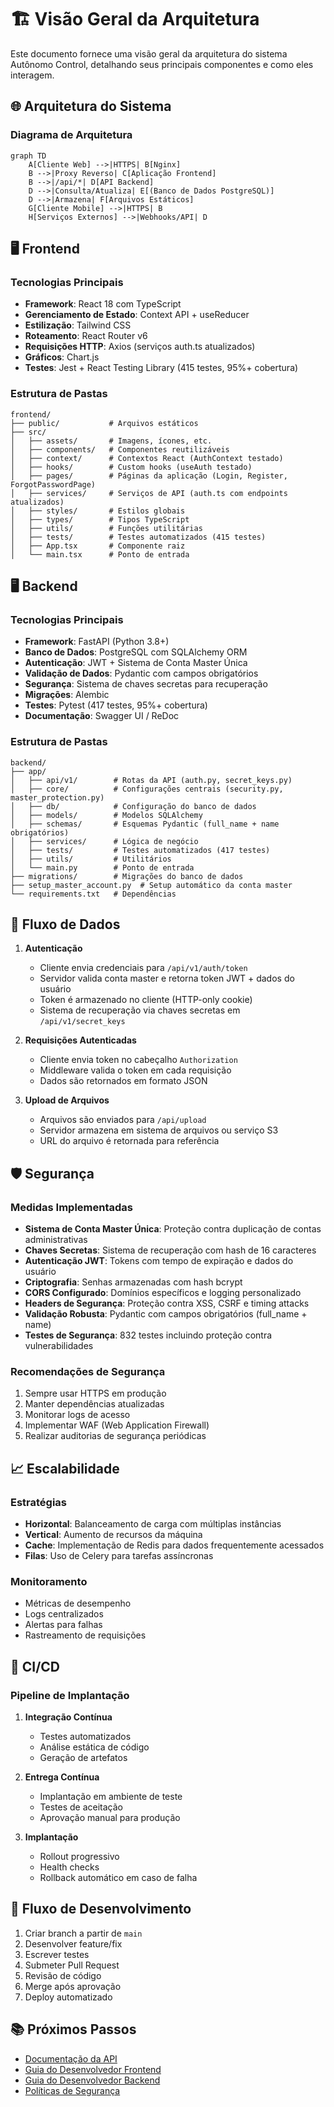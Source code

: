 # 🏗️ Visão Geral da Arquitetura

Este documento fornece uma visão geral da arquitetura do sistema Autônomo Control, detalhando seus principais componentes e como eles interagem.

## 🌐 Arquitetura do Sistema

### Diagrama de Arquitetura

```mermaid
graph TD
    A[Cliente Web] -->|HTTPS| B[Nginx]
    B -->|Proxy Reverso| C[Aplicação Frontend]
    B -->|/api/*| D[API Backend]
    D -->|Consulta/Atualiza| E[(Banco de Dados PostgreSQL)]
    D -->|Armazena| F[Arquivos Estáticos]
    G[Cliente Mobile] -->|HTTPS| B
    H[Serviços Externos] -->|Webhooks/API| D
```

## 🖥️ Frontend

### Tecnologias Principais
- **Framework**: React 18 com TypeScript
- **Gerenciamento de Estado**: Context API + useReducer
- **Estilização**: Tailwind CSS
- **Roteamento**: React Router v6
- **Requisições HTTP**: Axios (serviços auth.ts atualizados)
- **Gráficos**: Chart.js
- **Testes**: Jest + React Testing Library (415 testes, 95%+ cobertura)

### Estrutura de Pastas
```
frontend/
├── public/           # Arquivos estáticos
├── src/
│   ├── assets/       # Imagens, ícones, etc.
│   ├── components/   # Componentes reutilizáveis
│   ├── context/      # Contextos React (AuthContext testado)
│   ├── hooks/        # Custom hooks (useAuth testado)
│   ├── pages/        # Páginas da aplicação (Login, Register, ForgotPasswordPage)
│   ├── services/     # Serviços de API (auth.ts com endpoints atualizados)
│   ├── styles/       # Estilos globais
│   ├── types/        # Tipos TypeScript
│   ├── utils/        # Funções utilitárias
│   ├── tests/        # Testes automatizados (415 testes)
│   ├── App.tsx       # Componente raiz
│   └── main.tsx      # Ponto de entrada
```

## 🖥️ Backend

### Tecnologias Principais
- **Framework**: FastAPI (Python 3.8+)
- **Banco de Dados**: PostgreSQL com SQLAlchemy ORM
- **Autenticação**: JWT + Sistema de Conta Master Única
- **Validação de Dados**: Pydantic com campos obrigatórios
- **Segurança**: Sistema de chaves secretas para recuperação
- **Migrações**: Alembic
- **Testes**: Pytest (417 testes, 95%+ cobertura)
- **Documentação**: Swagger UI / ReDoc

### Estrutura de Pastas
```
backend/
├── app/
│   ├── api/v1/        # Rotas da API (auth.py, secret_keys.py)
│   ├── core/          # Configurações centrais (security.py, master_protection.py)
│   ├── db/            # Configuração do banco de dados
│   ├── models/        # Modelos SQLAlchemy
│   ├── schemas/       # Esquemas Pydantic (full_name + name obrigatórios)
│   ├── services/      # Lógica de negócio
│   ├── tests/         # Testes automatizados (417 testes)
│   ├── utils/         # Utilitários
│   └── main.py        # Ponto de entrada
├── migrations/        # Migrações do banco de dados
├── setup_master_account.py  # Setup automático da conta master
└── requirements.txt   # Dependências
```

## 🔄 Fluxo de Dados

1. **Autenticação**
   - Cliente envia credenciais para `/api/v1/auth/token`
   - Servidor valida conta master e retorna token JWT + dados do usuário
   - Token é armazenado no cliente (HTTP-only cookie)
   - Sistema de recuperação via chaves secretas em `/api/v1/secret_keys`

2. **Requisições Autenticadas**
   - Cliente envia token no cabeçalho `Authorization`
   - Middleware valida o token em cada requisição
   - Dados são retornados em formato JSON

3. **Upload de Arquivos**
   - Arquivos são enviados para `/api/upload`
   - Servidor armazena em sistema de arquivos ou serviço S3
   - URL do arquivo é retornada para referência

## 🛡️ Segurança

### Medidas Implementadas
- **Sistema de Conta Master Única**: Proteção contra duplicação de contas administrativas
- **Chaves Secretas**: Sistema de recuperação com hash de 16 caracteres
- **Autenticação JWT**: Tokens com tempo de expiração e dados do usuário
- **Criptografia**: Senhas armazenadas com hash bcrypt
- **CORS Configurado**: Domínios específicos e logging personalizado
- **Headers de Segurança**: Proteção contra XSS, CSRF e timing attacks
- **Validação Robusta**: Pydantic com campos obrigatórios (full_name + name)
- **Testes de Segurança**: 832 testes incluindo proteção contra vulnerabilidades

### Recomendações de Segurança
1. Sempre usar HTTPS em produção
2. Manter dependências atualizadas
3. Monitorar logs de acesso
4. Implementar WAF (Web Application Firewall)
5. Realizar auditorias de segurança periódicas

## 📈 Escalabilidade

### Estratégias
- **Horizontal**: Balanceamento de carga com múltiplas instâncias
- **Vertical**: Aumento de recursos da máquina
- **Cache**: Implementação de Redis para dados frequentemente acessados
- **Filas**: Uso de Celery para tarefas assíncronas

### Monitoramento
- Métricas de desempenho
- Logs centralizados
- Alertas para falhas
- Rastreamento de requisições

## 🔄 CI/CD

### Pipeline de Implantação
1. **Integração Contínua**
   - Testes automatizados
   - Análise estática de código
   - Geração de artefatos

2. **Entrega Contínua**
   - Implantação em ambiente de teste
   - Testes de aceitação
   - Aprovação manual para produção

3. **Implantação**
   - Rollout progressivo
   - Health checks
   - Rollback automático em caso de falha

## 🔄 Fluxo de Desenvolvimento

1. Criar branch a partir de `main`
2. Desenvolver feature/fix
3. Escrever testes
4. Submeter Pull Request
5. Revisão de código
6. Merge após aprovação
7. Deploy automatizado

## 📚 Próximos Passos

- [Documentação da API](./backend/api.md)
- [Guia do Desenvolvedor Frontend](./frontend/estrutura.md)
- [Guia do Desenvolvedor Backend](./backend/estrutura.md)
- [Políticas de Segurança](../03_guia_desenvolvedor/seguranca.md)
